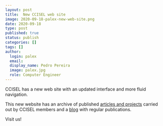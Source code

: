```yaml
---
layout: post
title:  New CCISEL web site
image: 2020-09-18-palex-new-web-site.png
date: 2020-09-18
type: post
published: true
status: publish
categories: []
tags: []
author:
  login: palex
  email: 
  display_name: Pedro Pereira
  image: palex.jpg
  role: Computer Engineer
---
```


CCISEL has a new web site with an updated interface and more fluid navigation.

This new website has an archive of published [articles and projects](/archive)
carried out by CCISEL members and a [blog](/news) with regular publications.

Visit us!